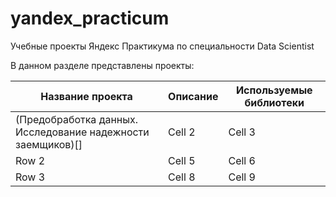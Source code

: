 # yandex_practicum

Учебные проекты Яндекс Практикума по специальности Data Scientist

В данном разделе представлены проекты:

| Название проекта | Описание | Используемые библиотеки |
|----------|----------|----------|
| (Предобработка данных. Исследование надежности заемщиков)[]    | Cell 2   | Cell 3   |
| Row 2    | Cell 5   | Cell 6   |
| Row 3    | Cell 8   | Cell 9   |
